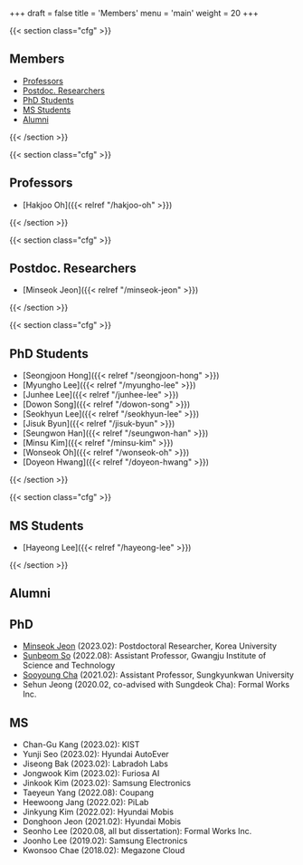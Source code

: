 +++
draft = false
title = 'Members'
menu = 'main'
weight = 20
+++

{{< section class="cfg" >}}

## Members
- [Professors](#professors)
- [Postdoc. Researchers](#postdoc-researchers)
- [PhD Students](#phd-students)
- [MS Students](#ms-students)
- [Alumni](#alumni)

{{< /section >}}

{{< section class="cfg" >}}

## Professors

- [Hakjoo Oh]({{< relref "/hakjoo-oh" >}})

{{< /section >}}

{{< section class="cfg" >}}

## Postdoc. Researchers
- [Minseok Jeon]({{< relref "/minseok-jeon" >}})

{{< /section >}}

{{< section class="cfg" >}}

## PhD Students
- [Seongjoon Hong]({{< relref "/seongjoon-hong" >}})
- [Myungho Lee]({{< relref "/myungho-lee" >}})
- [Junhee Lee]({{< relref "/junhee-lee" >}})
- [Dowon Song]({{< relref "/dowon-song" >}})
- [Seokhyun Lee]({{< relref "/seokhyun-lee" >}})
- [Jisuk Byun]({{< relref "/jisuk-byun" >}})
- [Seungwon Han]({{< relref "/seungwon-han" >}})
- [Minsu Kim]({{< relref "/minsu-kim" >}})
- [Wonseok Oh]({{< relref "/wonseok-oh" >}})
- [Doyeon Hwang]({{< relref "/doyeon-hwang" >}})

{{< /section >}}

{{< section class="cfg" >}}

## MS Students
- [Hayeong Lee]({{< relref "/hayeong-lee" >}})

{{< /section >}}

## Alumni

## PhD
- [Minseok Jeon](https://minseokjgit.github.io/) (2023.02): Postdoctoral Researcher, Korea University
- [Sunbeom So](https://sites.google.com/site/sunbeomsoprl/) (2022.08): Assistant Professor, Gwangju Institute of Science and Technology
- [Sooyoung Cha](https://sites.google.com/view/sooyoungcha/) (2021.02): Assistant Professor, Sungkyunkwan University
- Sehun Jeong (2020.02, co-advised with Sungdeok Cha): Formal Works Inc.

## MS
- Chan-Gu Kang (2023.02): KIST
- Yunji Seo (2023.02): Hyundai AutoEver
- Jiseong Bak (2023.02): Labradoh Labs
- Jongwook Kim (2023.02): Furiosa AI
- Jinkook Kim (2023.02): Samsung Electronics
- Taeyeun Yang (2022.08): Coupang
- Heewoong Jang (2022.02): PiLab
- Jinkyung Kim (2022.02): Hyundai Mobis
- Donghoon Jeon (2021.02): Hyundai Mobis
- Seonho Lee (2020.08, all but dissertation): Formal Works Inc.
- Joonho Lee (2019.02): Samsung Electronics
- Kwonsoo Chae (2018.02): Megazone Cloud
